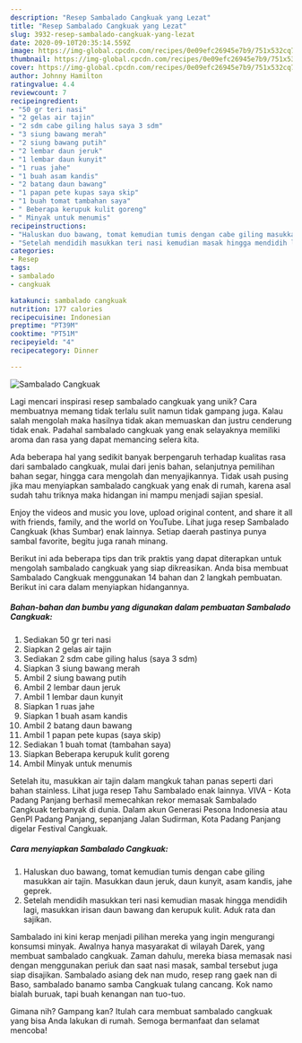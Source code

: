 ```yaml
---
description: "Resep Sambalado Cangkuak yang Lezat"
title: "Resep Sambalado Cangkuak yang Lezat"
slug: 3932-resep-sambalado-cangkuak-yang-lezat
date: 2020-09-10T20:35:14.559Z
image: https://img-global.cpcdn.com/recipes/0e09efc26945e7b9/751x532cq70/sambalado-cangkuak-foto-resep-utama.jpg
thumbnail: https://img-global.cpcdn.com/recipes/0e09efc26945e7b9/751x532cq70/sambalado-cangkuak-foto-resep-utama.jpg
cover: https://img-global.cpcdn.com/recipes/0e09efc26945e7b9/751x532cq70/sambalado-cangkuak-foto-resep-utama.jpg
author: Johnny Hamilton
ratingvalue: 4.4
reviewcount: 7
recipeingredient:
- "50 gr teri nasi"
- "2 gelas air tajin"
- "2 sdm cabe giling halus saya 3 sdm"
- "3 siung bawang merah"
- "2 siung bawang putih"
- "2 lembar daun jeruk"
- "1 lembar daun kunyit"
- "1 ruas jahe"
- "1 buah asam kandis"
- "2 batang daun bawang"
- "1 papan pete kupas saya skip"
- "1 buah tomat tambahan saya"
- " Beberapa kerupuk kulit goreng"
- " Minyak untuk menumis"
recipeinstructions:
- "Haluskan duo bawang, tomat kemudian tumis dengan cabe giling masukkan air tajin. Masukkan daun jeruk, daun kunyit, asam kandis, jahe geprek."
- "Setelah mendidih masukkan teri nasi kemudian masak hingga mendidih lagi, masukkan irisan daun bawang dan kerupuk kulit. Aduk rata dan sajikan."
categories:
- Resep
tags:
- sambalado
- cangkuak

katakunci: sambalado cangkuak 
nutrition: 177 calories
recipecuisine: Indonesian
preptime: "PT39M"
cooktime: "PT51M"
recipeyield: "4"
recipecategory: Dinner

---
```



![Sambalado Cangkuak](https://img-global.cpcdn.com/recipes/0e09efc26945e7b9/751x532cq70/sambalado-cangkuak-foto-resep-utama.jpg)

Lagi mencari inspirasi resep sambalado cangkuak yang unik? Cara membuatnya memang tidak terlalu sulit namun tidak gampang juga. Kalau salah mengolah maka hasilnya tidak akan memuaskan dan justru cenderung tidak enak. Padahal sambalado cangkuak yang enak selayaknya memiliki aroma dan rasa yang dapat memancing selera kita.

Ada beberapa hal yang sedikit banyak berpengaruh terhadap kualitas rasa dari sambalado cangkuak, mulai dari jenis bahan, selanjutnya pemilihan bahan segar, hingga cara mengolah dan menyajikannya. Tidak usah pusing jika mau menyiapkan sambalado cangkuak yang enak di rumah, karena asal sudah tahu triknya maka hidangan ini mampu menjadi sajian spesial.

Enjoy the videos and music you love, upload original content, and share it all with friends, family, and the world on YouTube. Lihat juga resep Sambalado Cangkuak (khas Sumbar) enak lainnya. Setiap daerah pastinya punya sambal favorite, begitu juga ranah minang.


Berikut ini ada beberapa tips dan trik praktis yang dapat diterapkan untuk mengolah sambalado cangkuak yang siap dikreasikan. Anda bisa membuat Sambalado Cangkuak menggunakan 14 bahan dan 2 langkah pembuatan. Berikut ini cara dalam menyiapkan hidangannya.

<!--inarticleads1-->

##### Bahan-bahan dan bumbu yang digunakan dalam pembuatan Sambalado Cangkuak:

1. Sediakan 50 gr teri nasi
1. Siapkan 2 gelas air tajin
1. Sediakan 2 sdm cabe giling halus (saya 3 sdm)
1. Siapkan 3 siung bawang merah
1. Ambil 2 siung bawang putih
1. Ambil 2 lembar daun jeruk
1. Ambil 1 lembar daun kunyit
1. Siapkan 1 ruas jahe
1. Siapkan 1 buah asam kandis
1. Ambil 2 batang daun bawang
1. Ambil 1 papan pete kupas (saya skip)
1. Sediakan 1 buah tomat (tambahan saya)
1. Siapkan  Beberapa kerupuk kulit goreng
1. Ambil  Minyak untuk menumis


Setelah itu, masukkan air tajin dalam mangkuk tahan panas seperti dari bahan stainless. Lihat juga resep Tahu Sambalado enak lainnya. VIVA - Kota Padang Panjang berhasil memecahkan rekor memasak Sambalado Cangkuak terbanyak di dunia. Dalam akun Generasi Pesona Indonesia atau GenPI Padang Panjang, sepanjang Jalan Sudirman, Kota Padang Panjang digelar Festival Cangkuak. 

<!--inarticleads2-->

##### Cara menyiapkan Sambalado Cangkuak:

1. Haluskan duo bawang, tomat kemudian tumis dengan cabe giling masukkan air tajin. Masukkan daun jeruk, daun kunyit, asam kandis, jahe geprek.
1. Setelah mendidih masukkan teri nasi kemudian masak hingga mendidih lagi, masukkan irisan daun bawang dan kerupuk kulit. Aduk rata dan sajikan.


Sambalado ini kini kerap menjadi pilihan mereka yang ingin mengurangi konsumsi minyak. Awalnya hanya masyarakat di wilayah Darek, yang membuat sambalado cangkuak. Zaman dahulu, mereka biasa memasak nasi dengan menggunakan periuk dan saat nasi masak, sambal tersebut juga siap disajikan. Sambalado asiang dek nan mudo, resep rang gaek nan di Baso, sambalado banamo samba Cangkuak tulang cancang. Kok namo bialah buruak, tapi buah kenangan nan tuo-tuo. 

Gimana nih? Gampang kan? Itulah cara membuat sambalado cangkuak yang bisa Anda lakukan di rumah. Semoga bermanfaat dan selamat mencoba!
